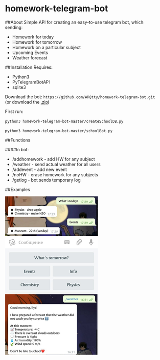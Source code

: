 # homework-telegram-bot
##About
Simple API for creating an easy-to-use telegram bot, which sending:

- Homework for today
- Homework for tomorrow
- Homework on a particular subject
- Upcoming Events
- Weather forecast

##Installation
Requires:

- Python3
- PyTelegramBotAPI
- sqlite3

Download the bot:
`https://github.com/ARQtty/homework-telegram-bot.git`
(or download the [.zip](https://github.com/ARQtty/homework-telegram-bot/archive/master.zip))

First run:

`python3 homework-telegram-bot-master/createSchoolDB.py`

`python3 homework-telegram-bot-master/schoolBot.py`

##Functions

####In bot:

- /addhomework - add HW for any subject
- /weather - send actual weather for all users
- /addevent - add new event
- /noHW - erase homework for any subjects
- /getlog - bot sends temporary log

##Examples

![Example1](https://github.com/ARQtty/homework-telegram-bot/raw/master/src/p1.png "")
![Example2](https://github.com/ARQtty/homework-telegram-bot/raw/master/src/p2.png "")
